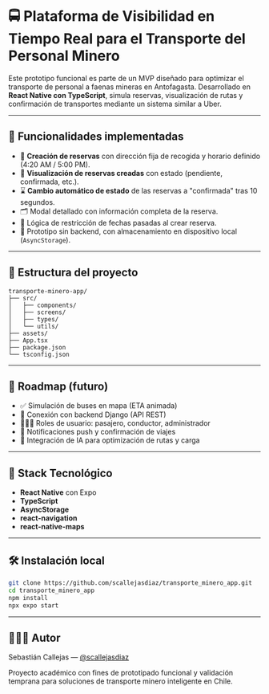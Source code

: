 # 🚍 Plataforma de Visibilidad en Tiempo Real para el Transporte del Personal Minero

Este prototipo funcional es parte de un MVP diseñado para optimizar el transporte de personal a faenas mineras en Antofagasta. Desarrollado en **React Native con TypeScript**, simula reservas, visualización de rutas y confirmación de transportes mediante un sistema similar a Uber.

---

## 📲 Funcionalidades implementadas

- 📍 **Creación de reservas** con dirección fija de recogida y horario definido (4:20 AM / 5:00 PM).
- 🧭 **Visualización de reservas creadas** con estado (pendiente, confirmada, etc.).
- ⌛ **Cambio automático de estado** de las reservas a "confirmada" tras 10 segundos.
- 🗂️ Modal detallado con información completa de la reserva.
- 📅 Lógica de restricción de fechas pasadas al crear reserva.
- 🧪 Prototipo sin backend, con almacenamiento en dispositivo local (`AsyncStorage`).

---

## 🧱 Estructura del proyecto

```
transporte-minero-app/
├── src/
│   ├── components/
│   ├── screens/
│   ├── types/
│   └── utils/
├── assets/
├── App.tsx
├── package.json
└── tsconfig.json
```

---

## 🚧 Roadmap (futuro)

- ✅ Simulación de buses en mapa (ETA animada)
- 🔄 Conexión con backend Django (API REST)
- 🧑‍🤝‍🧑 Roles de usuario: pasajero, conductor, administrador
- 🔔 Notificaciones push y confirmación de viajes
- 🧠 Integración de IA para optimización de rutas y carga

---

## 🚀 Stack Tecnológico

- **React Native** con Expo
- **TypeScript**
- **AsyncStorage**
- **react-navigation**
- **react-native-maps**

---

## 🛠 Instalación local

```bash
git clone https://github.com/scallejasdiaz/transporte_minero_app.git
cd transporte_minero_app
npm install
npx expo start
```

---

## 👨🏻‍💻 Autor

Sebastián Callejas — [@scallejasdiaz](https://github.com/scallejasdiaz)

Proyecto académico con fines de prototipado funcional y validación temprana para soluciones de transporte minero inteligente en Chile.
